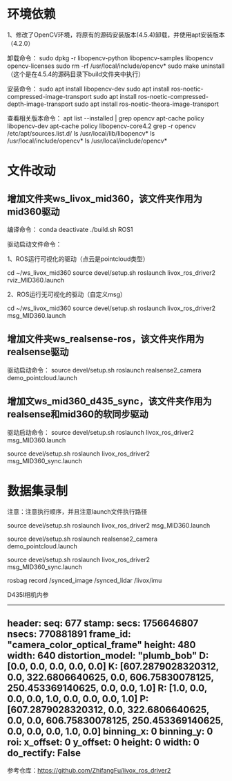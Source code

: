 # 环境依赖
1、修改了OpenCV环境，将原有的源码安装版本(4.5.4)卸载，并使用apt安装版本（4.2.0）

卸载命令：
sudo dpkg -r libopencv-python libopencv-samples libopencv opencv-licenses
sudo rm -rf /usr/local/include/opencv*
sudo make uninstall（这个是在4.5.4的源码目录下build文件夹中执行）

安装命令：
sudo apt install libopencv-dev
sudo apt install ros-noetic-compressed-image-transport
sudo apt install ros-noetic-compressed-depth-image-transport
sudo apt install ros-noetic-theora-image-transport

查看相关版本命令：
apt list --installed | grep opencv
apt-cache policy libopencv-dev
apt-cache policy libopencv-core4.2
grep -r opencv /etc/apt/sources.list.d/
ls /usr/local/lib/libopencv*
ls /usr/local/include/opencv*
ls /usr/local/include/opencv*

# 文件改动

## 增加文件夹ws_livox_mid360，该文件夹作用为mid360驱动

编译命令：
conda deactivate
./build.sh ROS1

驱动启动文件命令：

1、ROS运行可视化的驱动（点云是pointcloud类型）

cd ~/ws_livox_mid360
source devel/setup.sh
roslaunch livox_ros_driver2 rviz_MID360.launch

2、ROS运行无可视化的驱动（自定义msg）

cd ~/ws_livox_mid360
source devel/setup.sh
roslaunch livox_ros_driver2 msg_MID360.launch


## 增加文件夹ws_realsense-ros，该文件夹作用为realsense驱动

驱动启动命令：
source devel/setup.sh
roslaunch realsense2_camera demo_pointcloud.launch

## 增加文ws_mid360_d435_sync，该文件夹作用为realsense和mid360的软同步驱动

驱动启动命令：
source devel/setup.sh
roslaunch livox_ros_driver2 msg_MID360.launch

source devel/setup.sh
roslaunch livox_ros_driver2 msg_MID360_sync.launch


# 数据集录制

注意：注意执行顺序，并且注意launch文件执行路径

source devel/setup.sh
roslaunch livox_ros_driver2 msg_MID360.launch

source devel/setup.sh
roslaunch realsense2_camera demo_pointcloud.launch

source devel/setup.sh
roslaunch livox_ros_driver2 msg_MID360_sync.launch



rosbag record /synced_image /synced_lidar /livox/imu

<!-- rosbag record /camera/color/image_raw/compressed /camera/depth/image_rect_raw/compressed /camera/depth/color/points /livox/lidar /livox/imu -->


D435I相机内参

---
header: 
  seq: 677
  stamp: 
    secs: 1756646807
    nsecs: 770881891
  frame_id: "camera_color_optical_frame"
height: 480
width: 640
distortion_model: "plumb_bob"
D: [0.0, 0.0, 0.0, 0.0, 0.0]
K: [607.2879028320312, 0.0, 322.6806640625, 0.0, 606.75830078125, 250.453369140625, 0.0, 0.0, 1.0]
R: [1.0, 0.0, 0.0, 0.0, 1.0, 0.0, 0.0, 0.0, 1.0]
P: [607.2879028320312, 0.0, 322.6806640625, 0.0, 0.0, 606.75830078125, 250.453369140625, 0.0, 0.0, 0.0, 1.0, 0.0]
binning_x: 0
binning_y: 0
roi: 
  x_offset: 0
  y_offset: 0
  height: 0
  width: 0
  do_rectify: False
---


参考仓库：https://github.com/ZhifangFu/livox_ros_driver2